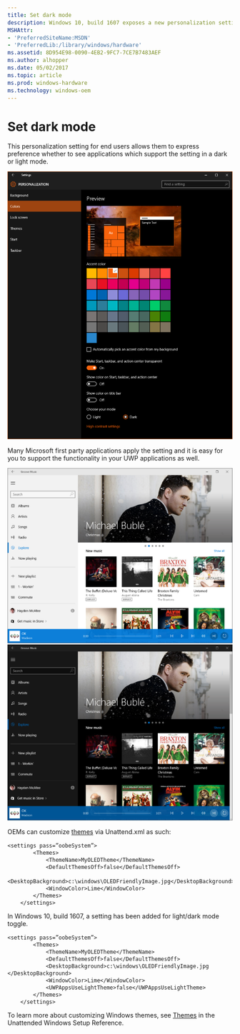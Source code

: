 ```yaml
---
title: Set dark mode
description: Windows 10, build 1607 exposes a new personalization setting for end users, allowing them to express preference whether to see applications which support the setting in a dark or light mode.
MSHAttr:
- 'PreferredSiteName:MSDN'
- 'PreferredLib:/library/windows/hardware'
ms.assetid: 8D954E98-0090-4EB2-9FC7-7CE7B7483AEF
ms.author: alhopper
ms.date: 05/02/2017
ms.topic: article
ms.prod: windows-hardware
ms.technology: windows-oem
---
```


# Set dark mode


This personalization setting for end users allows them to express preference whether to see applications which support the setting in a dark or light mode.

![](images/darkmode1.png)

Many Microsoft first party applications apply the setting and it is easy for you to support the functionality in your UWP applications as well.

![](images/darkmode2.png)![](images/darkmode3.png)

OEMs can customize [themes](/customize/desktop/unattend/microsoft-windows-shell-setup-themes) via Unattend.xml as such:

```
<settings pass=”oobeSystem”> 
        <Themes> 
            <ThemeName>MyOLEDTheme</ThemeName> 
            <DefaultThemesOff>false</DefaultThemesOff> 
            <DesktopBackground>c:\windows\OLEDFriendlyImage.jpg</DesktopBackground> 
            <WindowColor>Lime</WindowColor> 
        </Themes> 
    </settings> 
```

In Windows 10, build 1607, a setting has been added for light/dark mode toggle.

```
<settings pass=”oobeSystem”> 
        <Themes> 
            <ThemeName>MyOLEDTheme</ThemeName> 
            <DefaultThemesOff>false</DefaultThemesOff> 
            <DesktopBackground>c:\windows\OLEDFriendlyImage.jpg </DesktopBackground> 
            <WindowColor>Lime</WindowColor> 
            <UWPAppsUseLightTheme>false</UWPAppsUseLightTheme> 
        </Themes> 
    </settings> 
```

To learn more about customizing Windows themes, see [Themes](/unattend/microsoft-windows-shell-setup-themes) in the Unattended Windows Setup Reference.

 






